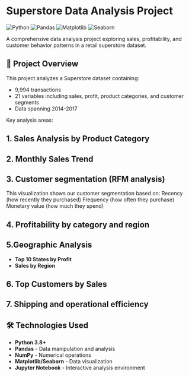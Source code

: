 # Superstore Data Analysis Project

![Python](https://img.shields.io/badge/Python-3.8%2B-blue)
![Pandas](https://img.shields.io/badge/Pandas-1.3%2B-orange)
![Matplotlib](https://img.shields.io/badge/Matplotlib-3.4%2B-blueviolet)
![Seaborn](https://img.shields.io/badge/Seaborn-0.11%2B-lightblue)

A comprehensive data analysis project exploring sales, profitability, and customer behavior patterns in a retail superstore dataset.

## 📌 Project Overview

This project analyzes a Superstore dataset containing:
- 9,994 transactions
- 21 variables including sales, profit, product categories, and customer segments
- Data spanning 2014-2017

Key analysis areas:
## 1. Sales Analysis by Product Category
  
## 2. Monthly Sales Trend
 
## 3. Customer segmentation (RFM analysis)
  This visualization shows our customer segmentation based on:
  Recency (how recently they purchased)
  Frequency (how often they purchase)
  Monetary value (how much they spend)

## 4. Profitability by category and region
  
## 5.Geographic Analysis 
  - **Top 10 States by Profit**
  - **Sales by Region**

## 6. Top Customers by Sales

## 7. Shipping and operational efficiency

## 🛠️ Technologies Used
- **Python 3.8+**
- **Pandas** - Data manipulation and analysis
- **NumPy** - Numerical operations
- **Matplotlib/Seaborn** - Data visualization
- **Jupyter Notebook** - Interactive analysis environment

